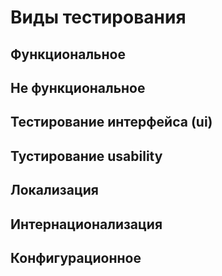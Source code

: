 # Виды тестирования

## Функциональное

## Не функциональное

## Тестирование интерфейса (ui)

## Тустирование usability

## Локализация

## Интернационализация

## Конфигурационное


